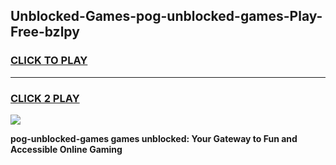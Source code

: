 
## Unblocked-Games-pog-unblocked-games-Play-Free-bzlpy
<h3>
<a href="https://premium76.site?title=pog-unblocked-games&ref=17A">CLICK TO PLAY</a></h3>
<hr>

<h3>
<a href="https://premium76.site?title=pog-unblocked-games&ref=17A">CLICK 2 PLAY</a>
  
</h3>

<a href="https://premium76.site?title=pog-unblocked-games&ref=17A"><img src="https://clearcache.store/games.png"></a>


**pog-unblocked-games games unblocked: Your Gateway to Fun and Accessible Online Gaming**
